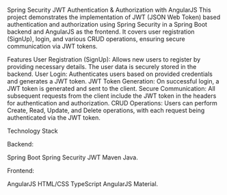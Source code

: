 Spring Security JWT Authentication & Authorization with AngularJS
This project demonstrates the implementation of JWT (JSON Web Token) based authentication and authorization using Spring Security in a Spring Boot backend and AngularJS as the frontend. 
It covers user registration (SignUp), login, and various CRUD operations, ensuring secure communication via JWT tokens.

Features
User Registration (SignUp): Allows new users to register by providing necessary details. The user data is securely stored in the backend.
User Login: Authenticates users based on provided credentials and generates a JWT token.
JWT Token Generation: On successful login, a JWT token is generated and sent to the client.
Secure Communication: All subsequent requests from the client include the JWT token in the headers for authentication and authorization.
CRUD Operations: Users can perform Create, Read, Update, and Delete operations, with each request being authenticated via the JWT token.


Technology Stack

Backend:

Spring Boot
Spring Security
JWT
Maven
Java.

Frontend:

AngularJS
HTML/CSS
TypeScript
AngularJS Material.

